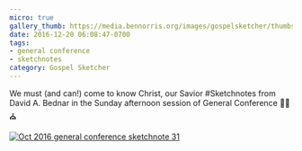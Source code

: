 ```yaml
---
micro: true
gallery_thumb: https://media.bennorris.org/images/gospelsketcher/thumbs/oct-16-5-bednar.jpg
date: 2016-12-20 06:08:47-0700
tags:
- general conference
- sketchnotes
category: Gospel Sketcher
---
```


We must (and can!) come to know Christ, our Savior
#Sketchnotes from David A. Bednar in the Sunday afternoon session of General Conference ✍🏼⛪️

[![Oct 2016 general conference sketchnote 31](https://media.bennorris.org/images/gospelsketcher/general-conference/oct-2016/oct-16-5-bednar.jpg)](https://media.bennorris.org/images/gospelsketcher/general-conference/oct-2016/oct-16-5-bednar.jpg)